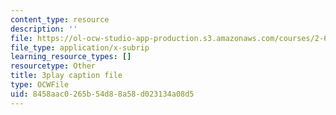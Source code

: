 ```yaml
---
content_type: resource
description: ''
file: https://ol-ocw-studio-app-production.s3.amazonaws.com/courses/2-627-fundamentals-of-photovoltaics-fall-2013/8458aac0265b54d88a58d023134a08d5_C42jXQLc_Jo.vtt
file_type: application/x-subrip
learning_resource_types: []
resourcetype: Other
title: 3play caption file
type: OCWFile
uid: 8458aac0-265b-54d8-8a58-d023134a08d5
---
```

